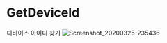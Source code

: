 # GetDeviceId
디바이스 아이디 찾기 
![Screenshot_20200325-235436](https://user-images.githubusercontent.com/36880919/77550281-49f3a000-6ef4-11ea-8cf7-0b1ddc70124f.png)
